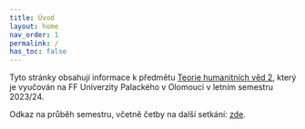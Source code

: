 ```yaml
---
title: Úvod
layout: home
nav_order: 1
permalink: /
has_toc: false
---
```


Tyto stránky obsahují informace k předmětu [Teorie humanitních věd 2](predmety/thv2_23_24/), který je vyučován na FF Univerzity Palackého v Olomouci v letním semestru 2023/24.

Odkaz na průběh semestru, včetně četby na další setkání: [zde](https://bdodova.github.io/predmety/thv2_23_24/semestr.html).
